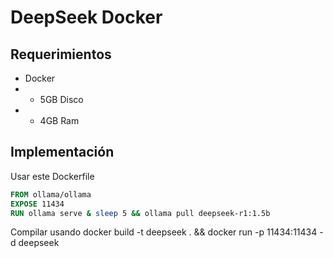 # DeepSeek Docker

## Requerimientos

- Docker
- + 5GB Disco
- + 4GB Ram 

## Implementación

Usar este Dockerfile

```Dockerfile
FROM ollama/ollama
EXPOSE 11434
RUN ollama serve & sleep 5 && ollama pull deepseek-r1:1.5b
```

Compilar usando
docker build -t deepseek . && docker run -p 11434:11434 -d deepseek
```